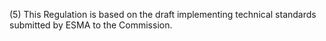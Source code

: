 (5) This Regulation is based on the draft implementing technical standards submitted by ESMA to the Commission.